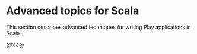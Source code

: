 <!--- Copyright (C) Lightbend Inc. <https://www.lightbend.com> -->

# Advanced topics for Scala

This section describes advanced techniques for writing Play applications in Scala.

@toc@
